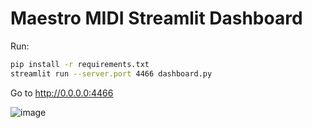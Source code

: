 # Maestro MIDI Streamlit Dashboard

Run:
```sh
pip install -r requirements.txt
streamlit run --server.port 4466 dashboard.py
```

Go to http://0.0.0.0:4466


![image](https://github.com/Nospoko/maestro-midi-streamlit/assets/8056825/9b73db80-548c-4f45-bb39-6626cb824cc6)

